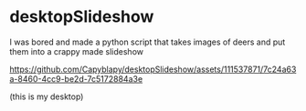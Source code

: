 # desktopSlideshow
I was bored and made a python script that takes images of deers and put them into a crappy made slideshow

https://github.com/Capyblapy/desktopSlideshow/assets/111537871/7c24a63a-8460-4cc9-be2d-7c5172884a3e

(this is my desktop)
